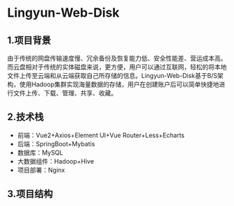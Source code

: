# Lingyun-Web-Disk
## 1.项目背景
  由于传统的网盘传输速度慢、冗余备份及恢复能力低、安全性能差、营运成本高。而云盘相对于传统的实体磁盘来说，更方便，用户可以通过互联网，轻松的将本地文件上传至云端和从云端获取自己所存储的信息。Lingyun-Web-Disk基于B/S架构，使用Hadoop集群实现海量数据的存储，用户在创建账户后可以简单快捷地进行文件上传、下载、管理、共享、收藏。
## 2.技术栈
*  前端：Vue2+Axios+Element UI+Vue Router+Less+Echarts
*  后端：SpringBoot+Mybatis
*  数据库：MySQL
*  大数据组件：Hadoop+Hive
*  项目部署：Nginx
## 3.项目结构

